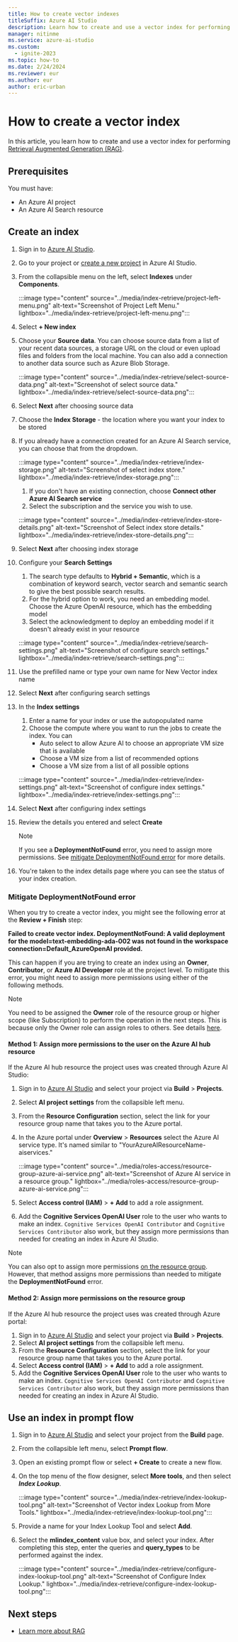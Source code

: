```yaml
---
title: How to create vector indexes
titleSuffix: Azure AI Studio
description: Learn how to create and use a vector index for performing Retrieval Augmented Generation (RAG).
manager: nitinme
ms.service: azure-ai-studio
ms.custom:
  - ignite-2023
ms.topic: how-to
ms.date: 2/24/2024
ms.reviewer: eur
ms.author: eur
author: eric-urban
---
```


# How to create a vector index

In this article, you learn how to create and use a vector index for performing [Retrieval Augmented Generation (RAG)](../concepts/retrieval-augmented-generation.md).

## Prerequisites

You must have:
- An Azure AI project
- An Azure AI Search resource

## Create an index

1. Sign in to [Azure AI Studio](https://ai.azure.com).
1. Go to your project or [create a new project](../how-to/create-projects.md) in Azure AI Studio.
1. From the collapsible menu on the left, select **Indexes** under **Components**.

    :::image type="content" source="../media/index-retrieve/project-left-menu.png" alt-text="Screenshot of Project Left Menu." lightbox="../media/index-retrieve/project-left-menu.png":::

1. Select **+ New index**
1. Choose your **Source data**. You can choose source data from a list of your recent data sources, a storage URL on the cloud or even upload files and folders from the local machine. You can also add a connection to another data source such as Azure Blob Storage.

    :::image type="content" source="../media/index-retrieve/select-source-data.png" alt-text="Screenshot of select source data." lightbox="../media/index-retrieve/select-source-data.png":::

1. Select **Next** after choosing source data
1. Choose the **Index Storage** - the location where you want your index to be stored
1. If you already have a connection created for an Azure AI Search service, you can choose that from the dropdown.

    :::image type="content" source="../media/index-retrieve/index-storage.png" alt-text="Screenshot of select index store." lightbox="../media/index-retrieve/index-storage.png":::

    1. If you don't have an existing connection, choose **Connect other Azure AI Search service**
    1. Select the subscription and the service you wish to use.
    
    :::image type="content" source="../media/index-retrieve/index-store-details.png" alt-text="Screenshot of Select index store details." lightbox="../media/index-retrieve/index-store-details.png":::

1. Select **Next** after choosing index storage
1. Configure your **Search Settings**
    1. The search type defaults to **Hybrid + Semantic**, which is a combination of keyword search, vector search and semantic search to give the best possible search results.
    1. For the hybrid option to work, you need an embedding model. Choose the Azure OpenAI resource, which has the embedding model
    1. Select the acknowledgment to deploy an embedding model if it doesn't already exist in your resource
    
    :::image type="content" source="../media/index-retrieve/search-settings.png" alt-text="Screenshot of configure search settings." lightbox="../media/index-retrieve/search-settings.png":::

1. Use the prefilled name or type your own name for New Vector index name
1. Select **Next** after configuring search settings
1. In the **Index settings**
    1. Enter a name for your index or use the autopopulated name
    1. Choose the compute where you want to run the jobs to create the index. You can
        - Auto select to allow Azure AI to choose an appropriate VM size that is available
        - Choose a VM size from a list of recommended options
        - Choose a VM size from a list of all possible options
        
    :::image type="content" source="../media/index-retrieve/index-settings.png" alt-text="Screenshot of configure index settings." lightbox="../media/index-retrieve/index-settings.png":::

1. Select **Next** after configuring index settings
1. Review the details you entered and select **Create**
    
    > [!NOTE]
    > If you see a **DeploymentNotFound** error, you need to assign more permissions. See [mitigate DeploymentNotFound error](#mitigate-deploymentnotfound-error) for more details.

1. You're taken to the index details page where you can see the status of your index creation.


### Mitigate DeploymentNotFound error

When you try to create a vector index, you might see the following error at the **Review + Finish** step:

**Failed to create vector index. DeploymentNotFound: A valid deployment for the model=text-embedding-ada-002 was not found in the workspace connection=Default_AzureOpenAI provided.**

This can happen if you are trying to create an index using an **Owner**, **Contributor**, or **Azure AI Developer** role at the project level. To mitigate this error, you might need to assign more permissions using either of the following methods. 

> [!NOTE]
> You need to be assigned the **Owner** role of the resource group or higher scope (like Subscription) to perform the operation in the next steps. This is because only the Owner role can assign roles to others. See details [here](/azure/role-based-access-control/built-in-roles).

#### Method 1: Assign more permissions to the user on the Azure AI hub resource

If the Azure AI hub resource the project uses was created through Azure AI Studio:
1. Sign in to [Azure AI Studio](https://aka.ms/azureaistudio) and select your project via **Build** > **Projects**. 
1. Select **AI project settings** from the collapsible left menu.
1. From the **Resource Configuration** section, select the link for your resource group name that takes you to the Azure portal.
1. In the Azure portal under **Overview** > **Resources** select the Azure AI service type. It's named similar to "YourAzureAIResourceName-aiservices."

    :::image type="content" source="../media/roles-access/resource-group-azure-ai-service.png" alt-text="Screenshot of Azure AI service in a resource group." lightbox="../media/roles-access/resource-group-azure-ai-service.png":::

1. Select **Access control (IAM)** > **+ Add** to add a role assignment.
1. Add the **Cognitive Services OpenAI User** role to the user who wants to make an index. `Cognitive Services OpenAI Contributor` and `Cognitive Services Contributor` also work, but they assign more permissions than needed for creating an index in Azure AI Studio.

> [!NOTE]
> You can also opt to assign more permissions [on the resource group](#method-2-assign-more-permissions-on-the-resource-group). However, that method assigns more permissions than needed to mitigate the **DeploymentNotFound** error.

#### Method 2: Assign more permissions on the resource group

If the Azure AI hub resource the project uses was created through Azure portal:
1. Sign in to [Azure AI Studio](https://aka.ms/azureaistudio) and select your project via **Build** > **Projects**. 
1. Select **AI project settings** from the collapsible left menu.
1. From the **Resource Configuration** section, select the link for your resource group name that takes you to the Azure portal.
1. Select **Access control (IAM)** > **+ Add** to add a role assignment.
1. Add the **Cognitive Services OpenAI User** role to the user who wants to make an index. `Cognitive Services OpenAI Contributor` and `Cognitive Services Contributor` also work, but they assign more permissions than needed for creating an index in Azure AI Studio.


## Use an index in prompt flow

1. Sign in to [Azure AI Studio](https://ai.azure.com) and select your project from the **Build** page. 
1. From the collapsible left menu, select **Prompt flow**.
1. Open an existing prompt flow or select **+ Create** to create a new flow.
1. On the top menu of the flow designer, select **More tools**, and then select ***Index Lookup***.

    :::image type="content" source="../media/index-retrieve/index-lookup-tool.png" alt-text="Screenshot of Vector index Lookup from More Tools." lightbox="../media/index-retrieve/index-lookup-tool.png":::

1. Provide a name for your Index Lookup Tool and select **Add**.
1. Select the **mlindex_content** value box, and select your index. After completing this step, enter the queries and **query_types** to be performed against the index.

    :::image type="content" source="../media/index-retrieve/configure-index-lookup-tool.png" alt-text="Screenshot of Configure Index Lookup." lightbox="../media/index-retrieve/configure-index-lookup-tool.png":::

## Next steps

- [Learn more about RAG](../concepts/retrieval-augmented-generation.md)
